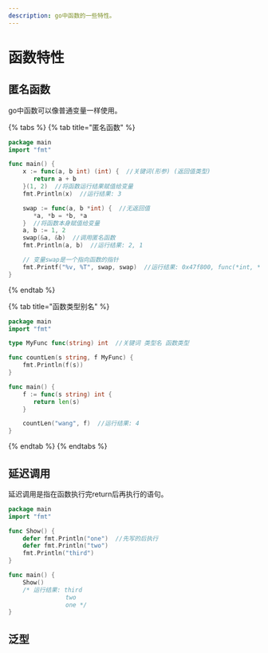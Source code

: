 ```yaml
---
description: go中函数的一些特性。
---
```


# 函数特性

## 匿名函数

go中函数可以像普通变量一样使用。

{% tabs %}
{% tab title="匿名函数" %}
```go
package main
import "fmt"

func main() {
    x := func(a, b int) (int) {  //关键词(形参) (返回值类型) 
       return a + b 
    }(1, 2)  //将函数运行结果赋值给变量
    fmt.Println(x)  //运行结果: 3

    swap := func(a, b *int) {  //无返回值
       *a, *b = *b, *a 
    }  //将函数本身赋值给变量
    a, b := 1, 2
    swap(&a, &b)  //调用匿名函数
    fmt.Println(a, b)  //运行结果: 2, 1

    // 变量swap是一个指向函数的指针
    fmt.Printf("%v, %T", swap, swap)  //运行结果: 0x47f800, func(*int, *int)
}
```
{% endtab %}

{% tab title="函数类型别名" %}
```go
package main
import "fmt"

type MyFunc func(string) int  //关键词 类型名 函数类型

func countLen(s string, f MyFunc) {
    fmt.Println(f(s))
}

func main() {
    f := func(s string) int {
       return len(s)
    }

    countLen("wang", f)  //运行结果: 4
}

```
{% endtab %}
{% endtabs %}

## 延迟调用

延迟调用是指在函数执行完return后再执行的语句。

```go
package main
import "fmt"

func Show() {
    defer fmt.Println("one")  //先写的后执行
    defer fmt.Println("two")
    fmt.Println("third")
}

func main() {
    Show()  
    /* 运行结果: third 
                two
                one */
}
```

## 泛型

